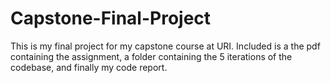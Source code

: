 # Capstone-Final-Project
This is my final project for my capstone course at URI.
Included is a the pdf containing the assignment, a folder containing the 5 iterations of the codebase, and finally my code report. 
